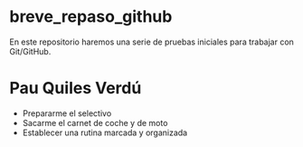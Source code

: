 # breve_repaso_github
En este repositorio haremos una serie de pruebas iniciales para trabajar con Git/GitHub.

# Pau Quiles Verdú

- Prepararme el selectivo
- Sacarme el carnet de coche y de moto
- Establecer una rutina marcada y organizada